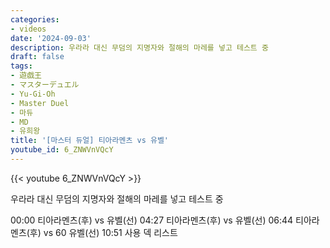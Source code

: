 ```yaml
---
categories:
- videos
date: '2024-09-03'
description: 우라라 대신 무덤의 지명자와 절해의 마레를 넣고 테스트 중
draft: false
tags:
- 遊戯王
- マスターデュエル
- Yu-Gi-Oh
- Master Duel
- 마듀
- MD
- 유희왕
title: '[마스터 듀얼] 티아라멘츠 vs 유벨'
youtube_id: 6_ZNWVnVQcY
---
```



{{< youtube 6_ZNWVnVQcY >}}

우라라 대신 무덤의 지명자와 절해의 마레를 넣고 테스트 중

00:00 티아라멘츠(후) vs 유벨(선)
04:27 티아라멘츠(후) vs 유벨(선)
06:44 티아라멘츠(후) vs 60 유벨(선)
10:51 사용 덱 리스트